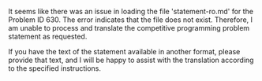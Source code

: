 It seems like there was an issue in loading the file 'statement-ro.md' for the Problem ID 630. The error indicates that the file does not exist. Therefore, I am unable to process and translate the competitive programming problem statement as requested.

If you have the text of the statement available in another format, please provide that text, and I will be happy to assist with the translation according to the specified instructions.